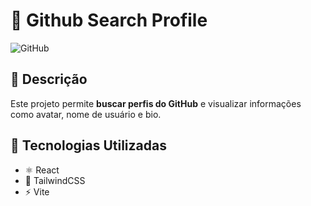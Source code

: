 # 📌 Github Search Profile  

![GitHub](./assets/imgs/githublogo.svg)

## 🔹 Descrição  
Este projeto permite **buscar perfis do GitHub** e visualizar informações como avatar, nome de usuário e bio.  

## 🚀 Tecnologias Utilizadas  
- ⚛️ React  
- 🎨 TailwindCSS  
- ⚡ Vite  

